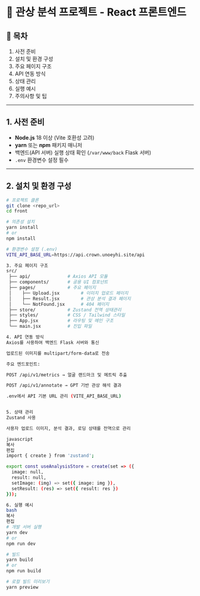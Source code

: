 # 🚀 관상 분석 프로젝트 - React 프론트엔드

## 📌 목차
1. 사전 준비  
2. 설치 및 환경 구성  
3. 주요 페이지 구조  
4. API 연동 방식  
5. 상태 관리  
6. 실행 예시  
7. 주의사항 및 팁  

---

## 1. 사전 준비
- **Node.js** 18 이상 (Vite 호환성 고려)  
- **yarn** 또는 **npm** 패키지 매니저  
- 백엔드(API 서버) 실행 상태 확인 (`/var/www/back` Flask 서버)  
- `.env` 환경변수 설정 필수  

---

## 2. 설치 및 환경 구성
```bash
# 프로젝트 클론
git clone <repo_url>
cd front

# 의존성 설치
yarn install
# or
npm install

# 환경변수 설정 (.env)
VITE_API_BASE_URL=https://api.crown.unoeyhi.site/api

3. 주요 페이지 구조
src/
 ├── api/              # Axios API 모듈
 ├── components/       # 공용 UI 컴포넌트
 ├── pages/            # 주요 페이지
 │    ├── Upload.jsx        # 이미지 업로드 페이지
 │    ├── Result.jsx        # 관상 분석 결과 페이지
 │    └── NotFound.jsx      # 404 페이지
 ├── store/            # Zustand 전역 상태관리
 ├── styles/           # CSS / Tailwind 스타일
 ├── App.jsx           # 라우팅 및 메인 구조
 └── main.jsx          # 진입 파일

4. API 연동 방식
Axios를 사용하여 백엔드 Flask 서버와 통신

업로드된 이미지를 multipart/form-data로 전송

주요 엔드포인트:

POST /api/v1/metrics → 얼굴 랜드마크 및 메트릭 추출

POST /api/v1/annotate → GPT 기반 관상 해석 결과

.env에서 API 기본 URL 관리 (VITE_API_BASE_URL)


5. 상태 관리
Zustand 사용

사용자 업로드 이미지, 분석 결과, 로딩 상태를 전역으로 관리

javascript
복사
편집
import { create } from 'zustand';

export const useAnalysisStore = create(set => ({
  image: null,
  result: null,
  setImage: (img) => set({ image: img }),
  setResult: (res) => set({ result: res })
}));

6. 실행 예시
bash
복사
편집
# 개발 서버 실행
yarn dev
# or
npm run dev

# 빌드
yarn build
# or
npm run build

# 로컬 빌드 미리보기
yarn preview
